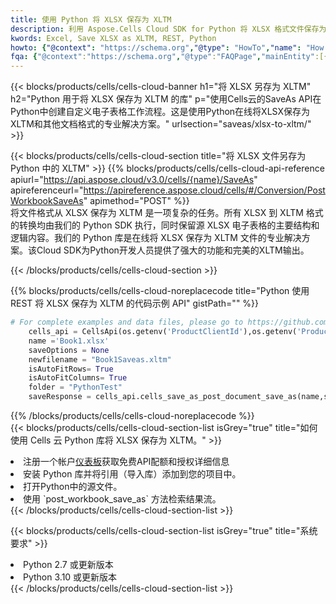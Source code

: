 ```yaml
---
title: 使用 Python 将 XLSX 保存为 XLTM
description: 利用 Aspose.Cells Cloud SDK for Python 将 XLSX 格式文件保存为 XLTM 格式文件。
kwords: Excel, Save XLSX as XLTM, REST, Python
howto: {"@context": "https://schema.org","@type": "HowTo","name": "How to save XLSX as XLTM using the Cells Cloud Python library.","description": "How to save XLSX as XLTM using the Cells Cloud Python library.","image": {"@type": "ImageObject"},"url": "/python/saveas/xlsx-to-xltm/","step": [{ "@type": "HowToStep","name": "How to save XLSX as XLTM using the Cells Cloud Python library. step 1", "image": {"@type": "ImageObject",},"url": "/python/saveas/xlsx-to-xltm/","text": "Register an account at <a href='https://dashboard.aspose.cloud/'>Dashboard</a> to get free API quota & authorization details",},{ "@type": "HowToStep","name": "How to save XLSX as XLTM using the Cells Cloud Python library. step 1", "image": {"@type": "ImageObject",},"url": "/python/saveas/xlsx-to-xltm/","text": "Install Python library and add the reference (import the library) to your project.",},{ "@type": "HowToStep","name": "How to save XLSX as XLTM using the Cells Cloud Python library. step 1", "image": {"@type": "ImageObject",},"url": "/python/saveas/xlsx-to-xltm/","text": "Open the source file in Python.",},{ "@type": "HowToStep","name": "How to save XLSX as XLTM using the Cells Cloud Python library. step 1", "image": {"@type": "ImageObject",},"url": "/python/saveas/xlsx-to-xltm/","text": "Use the `post_workbook_save_as` method to retrieve the resulting stream.",}, ],"supply": {"@type": "HowToSupply","name": "document"},"tool": [{"@type": "HowToTool","name": "PyCharm, Visual Studio Code, Sublime, Eclipse"},{"@type": "HowToTool","name": "Aspose Cells"}],"totalTime": "PT6M"}
fqa: {"@context":"https://schema.org","@type":"FAQPage","mainEntity":[{"@type":"Question","name":"Why save file as other formats file in C# using REST API?","acceptedAnswer":{"@type":"Answer","text":"Documents are encoded in many ways, and some files may be incompatible with the software you use. To open and read such files, just save them as appropriate file formats.<br/><ol><li>Install .NET SDK and add the reference (import the library) to your project.</li><li>Open the source file in C# using REST API.</li><li>Call the PostWorkbookSaveAsRequest() method, passing an output filename with required extension.</li><li>Get the result of save as a separate file.</li></ol>"}},{"@type":"Question","name":"What file formats can I save as with your C# library?","acceptedAnswer":{"@type":"Answer","text":"We support a variety of file formats for conversion using .NET library, including XLSX, Excel, xls , PDF, CSV, HTML, Markdown, XML, PNG, JPG, TIFF, Json, TXT and many more."}},{"@type":"Question","name":"What is the maximum allowed file size for conversion using this .NET library?","acceptedAnswer":{"@type":"Answer","text":"There are no file size limits for format conversions using .NET library."}}]}
---
```

{{< blocks/products/cells/cells-cloud-banner h1="将 XLSX 另存为 XLTM" h2="Python 用于将 XLSX 保存为 XLTM 的库" p="使用Cells云的SaveAs API在Python中创建自定义电子表格工作流程。这是使用Python在线将XLSX保存为XLTM和其他文档格式的专业解决方案。" urlsection="saveas/xlsx-to-xltm/" >}}

{{< blocks/products/cells/cells-cloud-section title="将 XLSX 文件另存为 Python 中的 XLTM" >}}
{{% blocks/products/cells/cells-cloud-api-reference apiurl="https://api.aspose.cloud/v3.0/cells/{name}/SaveAs" apireferenceurl="https://apireference.aspose.cloud/cells/#/Conversion/PostWorkbookSaveAs" apimethod="POST" %}}
<br/>
将文件格式从 XLSX 保存为 XLTM 是一项复杂的任务。所有 XLSX 到 XLTM 格式的转换均由我们的 Python SDK 执行，同时保留源 XLSX 电子表格的主要结构和逻辑内容。我们的 Python 库是在线将 XLSX 保存为 XLTM 文件的专业解决方案。该Cloud SDK为Python开发人员提供了强大的功能和完美的XLTM输出。

{{< /blocks/products/cells/cells-cloud-section >}}

{{% blocks/products/cells/cells-cloud-noreplacecode title="Python 使用 REST 将 XLSX 保存为 XLTM 的代码示例 API" gistPath="" %}}
  
```python
# For complete examples and data files, please go to https://github.com/aspose-cells-cloud/aspose-cells-cloud-python/
    cells_api = CellsApi(os.getenv('ProductClientId'),os.getenv('ProductClientSecret'))
    name ='Book1.xlsx'    
    saveOptions = None
    newfilename = "Book1Saveas.xltm"
    isAutoFitRows= True
    isAutoFitColumns= True
    folder = "PythonTest"
    saveResponse = cells_api.cells_save_as_post_document_save_as(name,save_options=saveOptions, newfilename=(folder +'/' + newfilename),folder=folder)
```
  
{{% /blocks/products/cells/cells-cloud-noreplacecode %}}
<br/>
{{< blocks/products/cells/cells-cloud-section-list isGrey="true" title="如何使用 Cells 云 Python 库将 XLSX 保存为 XLTM。" >}}
<li>注册一个帐户<a href="https://dashboard.aspose.cloud/">仪表板</a>获取免费API配额和授权详细信息</li>
<li>安装 Python 库并将引用（导入库）添加到您的项目中。</li>
<li>打开Python中的源文件。</li>
<li>使用 `post_workbook_save_as` 方法检索结果流。</li>
{{< /blocks/products/cells/cells-cloud-section-list >}}

{{< blocks/products/cells/cells-cloud-section-list isGrey="true" title="系统要求" >}}
<li>Python 2.7 或更新版本</li>
<li>Python 3.10 或更新版本</li>
{{< /blocks/products/cells/cells-cloud-section-list >}}
